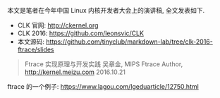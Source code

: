 本文是笔者在今年中国 Linux 内核开发者大会上的演讲稿, 全文发表如下.

- CLK 官网: http://ckernel.org
- CLK 2016: https://github.com/leonsvic/CLK
- 本文源码: https://github.com/tinyclub/markdown-lab/tree/clk-2016-ftrace/slides

>Ftrace 实现原理与开发实践
>吴章金, MIPS Ftrace Author, http://kernel.meizu.com
>2016.10.21


ftrace 的一个例子: https://www.lagou.com/lgeduarticle/12750.html
